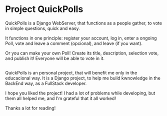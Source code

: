 # Project QuickPolls

QuickPolls is a Django WebServer, that functions as a people gather, to vote in simple questions, quick and easy.


It functions in one principle: register your account, log in, enter a ongoing Poll, vote and leave a comment (opcional), and leave (if you want).

Or you can make your own Poll! Create its title, description, selection vote, and publish it! Everyone will be able to vote in it.

##

QuickPolls is an personal project, that will benefit me only in the educacional way. It is a Django project, to help me build
kwnowledge in the BackEnd way, as a FullStack developer.


I hope you liked the project! I had a lot of problems while developing, but them all helped me, and I'm grateful that it all worked!


Thanks a lot for reading!